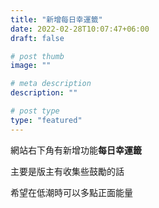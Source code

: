 ```yaml
---
title: "新增每日幸運籤"
date: 2022-02-28T10:07:47+06:00
draft: false

# post thumb
image: ""

# meta description
description: ""

# post type
type: "featured"
---
```

網站右下角有新增功能**每日幸運籤**

主要是版主有收集些鼓勵的話

希望在低潮時可以多點正面能量